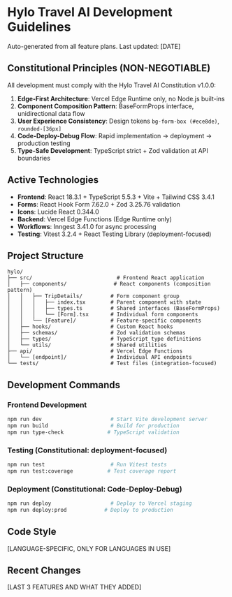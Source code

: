 # Hylo Travel AI Development Guidelines

Auto-generated from all feature plans. Last updated: [DATE]

## Constitutional Principles (NON-NEGOTIABLE)

All development must comply with the Hylo Travel AI Constitution v1.0.0:

1. **Edge-First Architecture**: Vercel Edge Runtime only, no Node.js built-ins
2. **Component Composition Pattern**: BaseFormProps interface, unidirectional data flow
3. **User Experience Consistency**: Design tokens `bg-form-box (#ece8de)`, `rounded-[36px]`
4. **Code-Deploy-Debug Flow**: Rapid implementation → deployment → production testing
5. **Type-Safe Development**: TypeScript strict + Zod validation at API boundaries

## Active Technologies

- **Frontend**: React 18.3.1 + TypeScript 5.5.3 + Vite + Tailwind CSS 3.4.1
- **Forms**: React Hook Form 7.62.0 + Zod 3.25.76 validation
- **Icons**: Lucide React 0.344.0
- **Backend**: Vercel Edge Functions (Edge Runtime only)
- **Workflows**: Inngest 3.41.0 for async processing
- **Testing**: Vitest 3.2.4 + React Testing Library (deployment-focused)

## Project Structure

```
hylo/
├── src/                           # Frontend React application
│   ├── components/               # React components (composition pattern)
│   │   ├── TripDetails/         # Form component group
│   │   │   ├── index.tsx        # Parent component with state
│   │   │   ├── types.ts         # Shared interfaces (BaseFormProps)
│   │   │   └── [Form].tsx       # Individual form components
│   │   └── [Feature]/           # Feature-specific components
│   ├── hooks/                   # Custom React hooks
│   ├── schemas/                 # Zod validation schemas
│   ├── types/                   # TypeScript type definitions
│   └── utils/                   # Shared utilities
├── api/                         # Vercel Edge Functions
│   └── [endpoint]/              # Individual API endpoints
└── tests/                       # Test files (integration-focused)
```

## Development Commands

### Frontend Development

```bash
npm run dev                      # Start Vite development server
npm run build                    # Build for production
npm run type-check              # TypeScript validation
```

### Testing (Constitutional: deployment-focused)

```bash
npm run test                     # Run Vitest tests
npm run test:coverage           # Test coverage report
```

### Deployment (Constitutional: Code-Deploy-Debug)

```bash
npm run deploy                   # Deploy to Vercel staging
npm run deploy:prod            # Deploy to production
```

## Code Style

[LANGUAGE-SPECIFIC, ONLY FOR LANGUAGES IN USE]

## Recent Changes

[LAST 3 FEATURES AND WHAT THEY ADDED]

<!-- MANUAL ADDITIONS START -->
<!-- MANUAL ADDITIONS END -->
